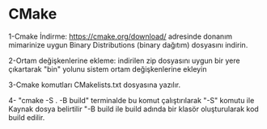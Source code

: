 
# CMake

1-Cmake İndirme: https://cmake.org/download/ adresinde donanım mimarinize uygun Binary Distributions (binary dağıtım) dosyasını indirin.

2-Ortam değişkenlerine ekleme: indirilen zip dosyasını uygun bir yere çıkartarak "bin" yolunu sistem ortam değişkenlerine ekleyin

3-Cmake komutları CMakelists.txt dosyasına yazılır.

4- "cmake -S . -B build" terminalde bu komut çalıştırılarak "-S" komutu ile
Kaynak dosya belirtilir "-B build ile build adında bir klasör oluşturularak
kod build edilir.
